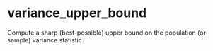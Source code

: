 # variance_upper_bound
Compute a sharp (best-possible) upper bound on the population (or sample) variance statistic. 
